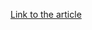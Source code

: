 [Link to the article](https://blogs.technet.microsoft.com/mmpc/2016/07/13/troldesh-ransomware-influenced-by-the-da-vinci-code/)
